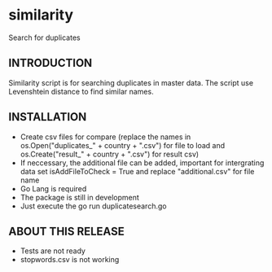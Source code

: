 # similarity
Search for duplicates

## INTRODUCTION
Similarity script is for searching duplicates in master data. The script use Levenshtein distance to find similar names. 

## INSTALLATION
 * Create csv files for compare (replace the names in os.Open("duplicates_" + country + ".csv") for file to load and os.Create("result_" + country + ".csv") for result csv)
 * If neccessary, the additional file can be added, important for intergrating data set isAddFileToCheck = True and replace "additional.csv" for file name 
 * Go Lang is required
 * The package is still in development
 * Just execute the  go run duplicatesearch.go

## ABOUT THIS RELEASE
* Tests are not ready
* stopwords.csv is not working
